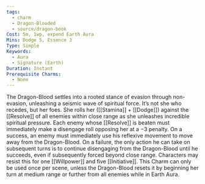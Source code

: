 ```yaml
---
tags:
  - charm
  - Dragon-Blooded
  - source/dragon-book
Cost: 5m, 1wp, expend Earth Aura
Mins: Dodge 5, Essence 3
Type: Simple
Keywords:
  - Aura
  - Signature (Earth)
Duration: Instant
Prerequisite Charms:
  - None
---
```

The Dragon-Blood settles into a rooted stance of evasion through non-evasion, unleashing a seismic wave of spiritual force. It’s not she who recedes, but her foes. She rolls her ([[Stamina]] + [[Dodge]]) against the [[Resolve]] of all enemies within close range as she unleashes incredible spiritual pressure. Each enemy whose [[Resolve]] is beaten must immediately make a disengage roll opposing her at a −3 penalty. On a success, an enemy must immediately use his reflexive movement to move away from the Dragon-Blood. On a failure, the only action he can take on subsequent turns is to continue disengaging from the Dragon-Blood until he succeeds, even if subsequently forced beyond close range. Characters may resist this for one [[Willpower]] and five [[Initiative]]. This Charm can only be used once per scene, unless the Dragon-Blood resets it by beginning her turn at medium range or further from all enemies while in Earth Aura.